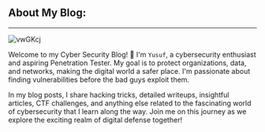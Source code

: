 ## About My Blog:
***

![vwGKcj](https://github.com/T3chnocr4t/T3chnocr4t.github.io/assets/115868619/c654195b-0943-4117-94a5-b00a5fc07def)


Welcome to my Cyber Security Blog! 👋 I'm ```Yusuf```, a cybersecurity enthusiast and aspiring Penetration Tester. My goal is to protect organizations, data, and networks, making the digital world a safer place. I'm passionate about finding vulnerabilities before the bad guys exploit them.

In my blog posts, I share hacking tricks, detailed writeups, insightful articles, CTF challenges, and anything else related to the fascinating world of cybersecurity that I learn along the way. Join me on this journey as we explore the exciting realm of digital defense together!

